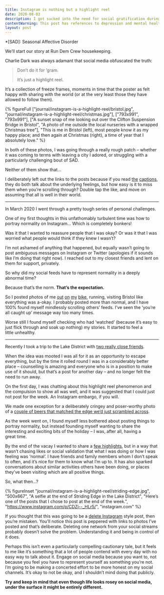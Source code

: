 ```yaml
---
title: Instagram is nothing but a highlight reel
date: 2020-08-03
description: I got sucked into the need for social gratification during a very challenging period. Forgetting that it’s a falisified highlight reel only perpetuated the problem.
contentWarning: This post has references to depression and mental health. It’s important that we speak about these things and this entry doesn’t delve too deeply into them, but not everyone is in the right place to do read about that right now. If this is you, bookmark it (if people still do that) and come back to it on another day, no drama.
layout: post
---
```


*[SAD]: Seasonal Affective Disorder

We’ll start our story at Run Dem Crew housekeeping.

Charlie Dark was always adamant that social media obfuscated the truth:

> Don’t do it for ’gram.
>
> It’s just a highlight reel.

It’s a collection of freeze frames, moments in time that the poster as felt happy with sharing with the world (or at the very least those they have allowed to follow them).

{% figureFull
  ["journal/instagram-is-a-highlight-reel/bristol.jpg", "journal/instagram-is-a-highlight-reel/christmas.jpg"],
  ["793x991", "793x991"],
  ["A sunset snap of me looking out over the Clifton Suspension Bridge in Bristol", "A photo of me outside the local nurseries with a wrapped Christmas tree"],
  "This is me in Bristol (left), most people know it as my happy place; and then again at Christmas (right), a time of year that I absolutely love."
%}

In both of these photos, I was going through a really rough patch – whether it was coming to terms with leaving a city I adored, or struggling with a particularly challenging bout of SAD.

Neither of them show that…

I deliberately left out the links to the posts because if you read [the](https://www.instagram.com/p/BlYwnJuAAL5/) [captions](https://www.instagram.com/p/B7rUI5SnNY7/), they do both talk about the underlying feelings, but how easy is it to miss them when you’re scrolling through? Double tap the like, and move on assuming that all is well in their world.

---

In March 2020 I went through a pretty tough series of personal challenges.

One of my first thoughts in this unfathomably turbulent time was how to portray normality on Instagram… Which is completely bonkers!

Was it that I wanted to reassure people that I was okay? Or was it that I was worried what people would think if they knew I wasn’t?

I’m not ashamed of anything that happened, but equally wasn’t going to post ambiguous messages on Instagram or Twitter (apologies if it sounds like I’m doing that right now). I reached out to my closest friends and lent on them for support, privately.

So why did my social feeds have to represent normality in a deeply abnormal time?

Because that’s the norm. __That’s the expectation.__

So I posted photos of me [out](https://www.instagram.com/p/CAP_qkyHQ-k/) [on](https://www.instagram.com/p/CAkxOCmHgKu/) [my](https://www.instagram.com/p/CA0J1vnnk44/) [bike](https://www.instagram.com/p/CBqXH5YnRV8/), running, visiting Bristol like everything was a-okay. I probably posted more than normal, and I have 100% found myself mindlessly scrolling others’ feeds. I’ve seen the ‘you’re all caught up’ message way too many times.

Worse still I found myself checking who had ‘watched’ (because it’s easy to just flick through and soak up nothing) my stories. It started to feel a little unhealthy.

---

Recently I took a trip to the Lake District with [two really close friends](https://www.instagram.com/p/CDZj-wjHPRJ/).

When the idea was mooted I was all for it as an opportunity to escape everything, but by the time it rolled round I was in a considerably better place – counselling is amazing and everyone who is in a position to make use of it should, but that’s a post for another day – and no longer felt the need to run away.

On the first day, I was chatting about this highlight reel phenomenon and the compulsion to show all was well, and it was suggested that I could just not post for the week. An Instagram embargo, if you will.

We made one exception for a deliberately cringey and poser-worthy photo of a [couple of beers that matched the edge we’d just scrambled across](https://www.instagram.com/p/CDO_nNIntlf/).

As the week went on, I found myself less bothered about posting things to portray normality, but instead founding myself wanting to share the interesting and exciting bits of the holiday – I was, after all, having a great time.

By the end of the vacay I wanted to share a [few highlights](https://www.instagram.com/p/CDZj-wjHPRJ/), but in a way that wasn’t chasing likes or social validation that what I was doing or how I was feeling was ‘normal’. I have friends and family members whom I don’t speak to often, and it’s nice for them to know what I’m up to. It has also sparked conversations about similar activities others have been doing, or places they’ve been visiting which are all positive things.

So, what then…?

{% figureInset
  "journal/instagram-is-a-highlight-reel/striding-edge.jpg",
  "500x667",
  "A selfie at the end of Striding Edge in the Lake District",
  "Here’s one of the posts that I chose to post at the end of the week.",
  "https://www.instagram.com/p/CDZj--_HLr5/",
  "instagram.com"
%}

If you thought that this was going to be a [delete Instagram](https://deletefacebook.com/) style post, then you’re mistaken. You’ll notice this post is peppered with links to photos I’ve posted and that’s deliberate. Deleting one network from your social streams probably doesn’t solve the problem. Understanding it and being in control of it does.

Perhaps this isn’t even a particularly compelling cautionary tale, but it feels to me like it’s something that a lot of people contend with every day with no easy way to talk about it. Engage on social media because you want to, not because you feel you have to represent yourself as something you’re not. I’m going to be making a concerted effort to be more honest on my social channels. It’s okay to not be okay, and I shouldn’t mind doing that publicly.

__Try and keep in mind that even though life looks rosey on social media, under the surface it might be entirely different.__



